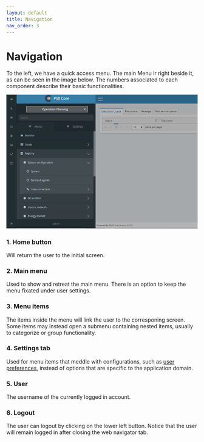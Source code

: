 ```yaml
---
layout: default
title: Navigation
nav_order: 3
---
```


# Navigation

To the left, we have a quick access menu. The main Menu ir right beside it, as can be seen in the image below. The numbers associated to each component describe their basic functionalities.

<div style="text-align:center">
    <img src="images/open_menu.png"/>
</div>

### 1. Home button

Will return the user to the initial screen.

### 2. Main menu

Used to show and retreat the main menu. There is an option to keep the menu fixated under user settings.

### 3. Menu items

The items inside the menu will link the user to the corresponing screen. Some items may instead open a submenu containing nested items, usually to categorize or group functionality.

### 4. Settings tab

Used for menu items that meddle with configurations, such as [user preferences](06_Preferences.html), instead of options that are specific to the application domain.

### 5. User

The username of the currently logged in account.

### 6. Logout

The user can logout by clicking on the lower left button. Notice that the user will remain logged in after closing the web navigator tab.

